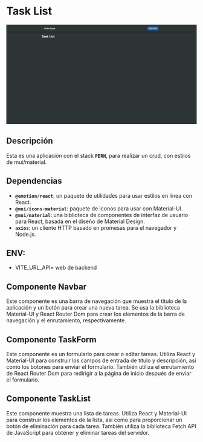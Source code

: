 # Task List
![](./public/img.PNG)
## Descripción
Esta es una aplicación con el stack **`PERN`**, para realizar un crud, con estilos de mui/material.

## Dependencias
- **`@emotion/react`**: un paquete de utilidades para usar estilos en línea con React.
- **`@mui/icons-material`**: paquete de iconos para usar con Material-UI.
- **`@mui/material`**: una biblioteca de componentes de interfaz de usuario para React, basada en el diseño de Material Design.
- **`axios`**: un cliente HTTP basado en promesas para el navegador y Node.js.

## ENV:
- VITE_URL_API= web de backend

## Componente Navbar
Este componente es una barra de navegación que muestra el título de la aplicación y un botón para crear una nueva tarea. Se usa la biblioteca Material-UI y React Router Dom para crear los elementos de la barra de navegación y el enrutamiento, respectivamente.

## Componente TaskForm
Este componente es un formulario para crear o editar tareas. Utiliza React y Material-UI para construir los campos de entrada de título y descripción, así como los botones para enviar el formulario. También utiliza el enrutamiento de React Router Dom para redirigir a la página de inicio después de enviar el formulario.

## Componente TaskList
Este componente muestra una lista de tareas. Utiliza React y Material-UI para construir los elementos de la lista, así como para proporcionar un botón de eliminación para cada tarea. También utiliza la biblioteca Fetch API de JavaScript para obtener y eliminar tareas del servidor.
